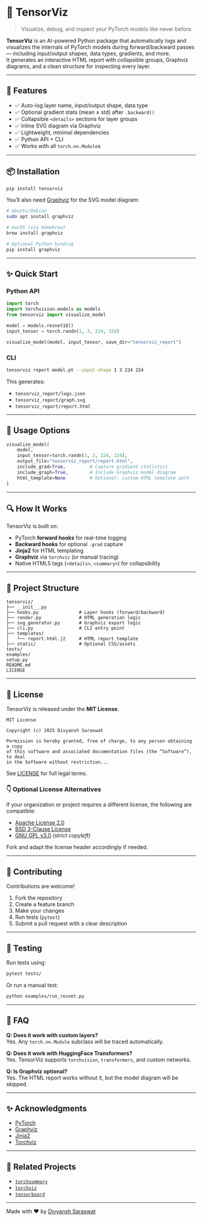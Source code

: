 # 🧠 TensorViz

> Visualize, debug, and inspect your PyTorch models like never before.

**TensorViz** is an AI-powered Python package that automatically logs and visualizes the internals of PyTorch models during forward/backward passes — including input/output shapes, data types, gradients, and more.  
It generates an interactive HTML report with collapsible groups, Graphviz diagrams, and a clean structure for inspecting every layer.

---

## 🚀 Features

- ✅ Auto-log layer name, input/output shape, data type  
- ✅ Optional gradient stats (mean ± std) after `.backward()`  
- ✅ Collapsible `<details>` sections for layer groups  
- ✅ Inline SVG diagram via Graphviz  
- ✅ Lightweight, minimal dependencies  
- ✅ Python API + CLI  
- ✅ Works with all `torch.nn.Module`s  

---

## 📦 Installation

```bash
pip install tensorviz
```

You’ll also need [Graphviz](https://graphviz.org/) for the SVG model diagram:

```bash
# Ubuntu/Debian
sudo apt install graphviz

# macOS (via Homebrew)
brew install graphviz

# Optional Python binding
pip install graphviz
```

---

## ✨ Quick Start

### Python API

```python
import torch
import torchvision.models as models
from tensorviz import visualize_model

model = models.resnet18()
input_tensor = torch.randn(1, 3, 224, 224)

visualize_model(model, input_tensor, save_dir="tensorviz_report")
```

### CLI

```bash
tensorviz report model.pt --input-shape 1 3 224 224
```

This generates:

- `tensorviz_report/logs.json`
- `tensorviz_report/graph.svg`
- `tensorviz_report/report.html`

---

## 🧰 Usage Options

```python
visualize_model(
    model,
    input_tensor=torch.randn(1, 3, 224, 224),
    output_file="tensorviz_report/report.html",
    include_grad=True,         # Capture gradient statistics
    include_graph=True,        # Include Graphviz model diagram
    html_template=None         # Optional: custom HTML template path
)
```

---

## 🔍 How It Works

TensorViz is built on:

- PyTorch **forward hooks** for real-time logging  
- **Backward hooks** for optional `.grad` capture  
- **Jinja2** for HTML templating  
- **Graphviz** via `torchviz` (or manual tracing)  
- Native HTML5 tags (`<details>`, `<summary>`) for collapsibility  

---

## 📁 Project Structure

```
tensorviz/
├── __init__.py
├── hooks.py               # Layer hooks (forward/backward)
├── render.py              # HTML generation logic
├── svg_generator.py       # Graphviz export logic
├── cli.py                 # CLI entry point
├── templates/
│   └── report.html.j2     # HTML report template
├── static/                # Optional CSS/assets
tests/
examples/
setup.py
README.md
LICENSE
```

---

## 📜 License

TensorViz is released under the **MIT License**.

```
MIT License

Copyright (c) 2025 Divyansh Saraswat

Permission is hereby granted, free of charge, to any person obtaining a copy
of this software and associated documentation files (the “Software”), to deal
in the Software without restriction...
```

See [LICENSE](./LICENSE) for full legal terms.

### 👇 Optional License Alternatives

If your organization or project requires a different license, the following are compatible:

- [Apache License 2.0](https://opensource.org/licenses/Apache-2.0)  
- [BSD 3-Clause License](https://opensource.org/licenses/BSD-3-Clause)  
- [GNU GPL v3.0](https://www.gnu.org/licenses/gpl-3.0.html) *(strict copyleft)*  

Fork and adapt the license header accordingly if needed.

---

## 👥 Contributing

Contributions are welcome!

1. Fork the repository  
2. Create a feature branch  
3. Make your changes  
4. Run tests (`pytest`)  
5. Submit a pull request with a clear description  

---

## 🧪 Testing

Run tests using:

```bash
pytest tests/
```

Or run a manual test:

```bash
python examples/run_resnet.py
```

---

## 🙋 FAQ

**Q: Does it work with custom layers?**  
Yes. Any `torch.nn.Module` subclass will be traced automatically.

**Q: Does it work with HuggingFace Transformers?**  
Yes. TensorViz supports `torchvision`, `transformers`, and custom networks.

**Q: Is Graphviz optional?**  
Yes. The HTML report works without it, but the model diagram will be skipped.

---

## ✨ Acknowledgments

- [PyTorch](https://pytorch.org/)  
- [Graphviz](https://graphviz.org/)  
- [Jinja2](https://jinja.palletsprojects.com/)  
- [Torchviz](https://github.com/szagoruyko/pytorchviz)  

---

## 🔗 Related Projects

- [`torchsummary`](https://github.com/sksq96/pytorch-summary)  
- [`torchviz`](https://github.com/szagoruyko/pytorchviz)  
- [`tensorboard`](https://pytorch.org/docs/stable/tensorboard.html)  

---

Made with ❤️ by [Divyansh Saraswat](https://github.com/divyanshsaraswat)
